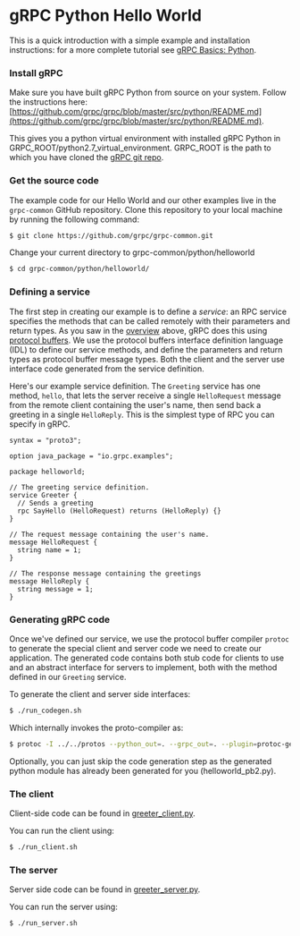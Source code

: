 # gRPC Python Hello World

This is a quick introduction with a simple example and installation instructions: for a more complete tutorial see [gRPC Basics: Python](https://github.com/grpc/grpc-common/tree/master/python/route_guide).

### Install gRPC
Make sure you have built gRPC Python from source on your system. Follow the instructions here:
[https://github.com/grpc/grpc/blob/master/src/python/README.md](https://github.com/grpc/grpc/blob/master/src/python/README.md).

This gives you a python virtual environment with installed gRPC Python
in GRPC_ROOT/python2.7_virtual_environment. GRPC_ROOT is the path to which you
have cloned the [gRPC git repo](https://github.com/grpc/grpc).

### Get the source code

The example code for our Hello World and our other examples live in the `grpc-common`
GitHub repository. Clone this repository to your local machine by running the
following command:


```sh
$ git clone https://github.com/grpc/grpc-common.git
```

Change your current directory to grpc-common/python/helloworld

```sh
$ cd grpc-common/python/helloworld/
```

### Defining a service

The first step in creating our example is to define a *service*: an RPC
service specifies the methods that can be called remotely with their parameters
and return types. As you saw in the
[overview](#protocolbuffers) above, gRPC does this using [protocol
buffers](https://developers.google.com/protocol-buffers/docs/overview). We
use the protocol buffers interface definition language (IDL) to define our
service methods, and define the parameters and return
types as protocol buffer message types. Both the client and the
server use interface code generated from the service definition.

Here's our example service definition. The `Greeting`
service has one method, `hello`, that lets the server receive a single
`HelloRequest`
message from the remote client containing the user's name, then send back
a greeting in a single `HelloReply`. This is the simplest type of RPC you
can specify in gRPC.

```
syntax = "proto3";

option java_package = "io.grpc.examples";

package helloworld;

// The greeting service definition.
service Greeter {
  // Sends a greeting
  rpc SayHello (HelloRequest) returns (HelloReply) {}
}

// The request message containing the user's name.
message HelloRequest {
  string name = 1;
}

// The response message containing the greetings
message HelloReply {
  string message = 1;
}

```

<a name="generating"></a>
### Generating gRPC code

Once we've defined our service, we use the protocol buffer compiler
`protoc` to generate the special client and server code we need to create
our application. The generated code contains both stub code for clients to
use and an abstract interface for servers to implement, both with the method
defined in our `Greeting` service.

To generate the client and server side interfaces:

```sh
$ ./run_codegen.sh
```
Which internally invokes the proto-compiler as:

```sh
$ protoc -I ../../protos --python_out=. --grpc_out=. --plugin=protoc-gen-grpc=`which grpc_python_plugin` ../../protos/helloworld.proto
```

Optionally, you can just skip the code generation step as the generated python module has already
been generated for you (helloworld_pb2.py).

### The client

Client-side code can be found in [greeter_client.py](https://github.com/grpc/grpc-common/blob/master/python/helloworld/greeter_client.py).

You can run the client using:

```sh
$ ./run_client.sh
```


### The server

Server side code can be found in [greeter_server.py](https://github.com/grpc/grpc-common/blob/master/python/helloworld/greeter_server.py). 

You can run the server using:

```sh
$ ./run_server.sh
```
